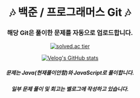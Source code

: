 <div align="center">
  
# 🎶 백준 / 프로그래머스 Git 🎶
  ### 해당 Git은 풀이한 문제를 자동으로 업로드합니다.
  [![solved.ac tier](http://mazassumnida.wtf/api/generate_badge?boj=syub98774)](https://solved.ac/syub98774)
  
  [![Velog's GitHub stats](https://velog-readme-stats.vercel.app/api/badge?name=syub98774)](https://velog.io/@syub98774)
  ##### 문제는 Java(현재풀이안함)와 JavaScript로 풀이합니다.
  ##### 일부 문제 풀이 및 회고는 벨로그에 작성하고 있습니다.
</div>

